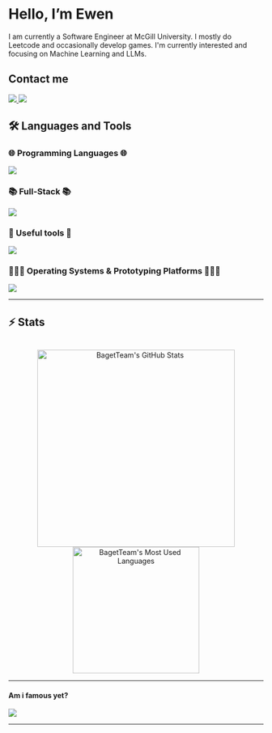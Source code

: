 # Hello, I’m Ewen

I am currently a Software Engineer at McGill University. I mostly do Leetcode and occasionally develop games. I'm currently interested and focusing on Machine Learning and LLMs.

## Contact me

<div align="left">
  <a href="ewengue1432@gmail.com">
    <img src="https://img.shields.io/badge/Gmail-333333?style=for-the-badge&logo=gmail&logoColor=red" />
  </a>
  <a href="https://linkedin.com/in/ewengueguen" target="_blank">
    <img src="https://img.shields.io/badge/LinkedIn-0077B5?style=for-the-badge&logo=linkedin&logoColor=white" target="_blank" />
  </a>
</div>

## 🛠️ Languages and Tools

### 🌐 Programming Languages 🌐
<p align="left">
  <img src="https://skillicons.dev/icons?i=java,py,c,cpp,cs,php,js,ts,dart" />
</p>

### 📚 Full-Stack 📚
<p align="left">
  <img src="https://skillicons.dev/icons?i=react,nextjs,dotnet,html,css,tailwind,vue" />
</p>

### 📱 Useful tools 📱
<p align="left">
  <img src="https://skillicons.dev/icons?i=git,mysql,postgres,supabase,vscode,visualstudio" />
</p>

### 🏃‍♂️‍➡️ Operating Systems & Prototyping Platforms 🏃‍♂️‍➡️

<p align="left">
  <img src="https://skillicons.dev/icons?i=arduino,raspberrypi,godot" />
</p>

<hr>

## ⚡️ Stats

<br>

<div align=center>
  <img width=390 src="https://github-readme-stats.vercel.app/api?username=BagetTeam&theme=transparent&count_private=true&show_icons=true&rank_icon=github&locale=en" alt="BagetTeam's GitHub Stats" />
  <img width=250 src="https://github-readme-stats.vercel.app/api/top-langs?username=BagetTeam&theme=transparent&layout=donut&hide=css&langs_count=8&border_radius=10&show_icons=true&locale=en" alt="BagetTeam's Most Used Languages" />
</div>

<hr>

#### Am i famous yet?
![](https://komarev.com/ghpvc/?username=BagetTeam&color=green&style=for-the-badge)

<hr>
